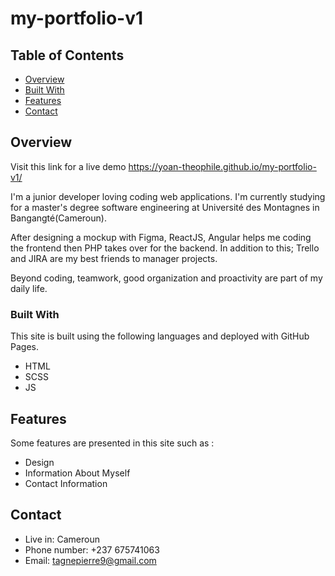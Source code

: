 # my-portfolio-v1

## Table of Contents

- [Overview](#overview)
- [Built With](#built-with)
- [Features](#features)
- [Contact](#contact)

## Overview

<!-- TODO: Add a screenshot of the live project. -->

Visit this link for a live demo <https://yoan-theophile.github.io/my-portfolio-v1/>

I'm a junior developer loving coding web applications. I'm currently studying for a master's degree software engineering at Université des Montagnes in Bangangté(Cameroun).

After designing a mockup with Figma, ReactJS, Angular helps me coding the frontend then PHP takes over for the backend. In addition to this; Trello and JIRA are my best friends to manager projects.

Beyond coding, teamwork, good organization and proactivity are part of my daily life.

### Built With

This site is built using the following languages and deployed with GitHub Pages.

- HTML
- SCSS
- JS

## Features

Some features are presented in this site such as :

- Design
- Information About Myself
- Contact Information

## Contact

- Live in: Cameroun
- Phone number: +237 675741063
- Email: tagnepierre9@gmail.com
